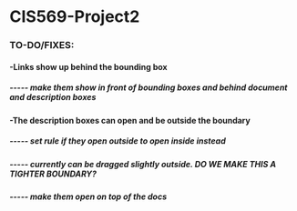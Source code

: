 # CIS569-Project2
### TO-DO/FIXES:
#### -Links show up behind the bounding box
##### ----- make them show in front of bounding boxes and behind document and description boxes
#### -The description boxes can open and be outside the boundary 
##### ----- set rule if they open outside to open inside instead
##### ----- currently can be dragged slightly outside. DO WE MAKE THIS A TIGHTER BOUNDARY?
##### ----- make them open on top of the docs
